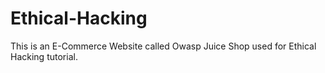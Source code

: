 # Ethical-Hacking
This is an E-Commerce Website called Owasp Juice Shop used for Ethical Hacking tutorial.  
